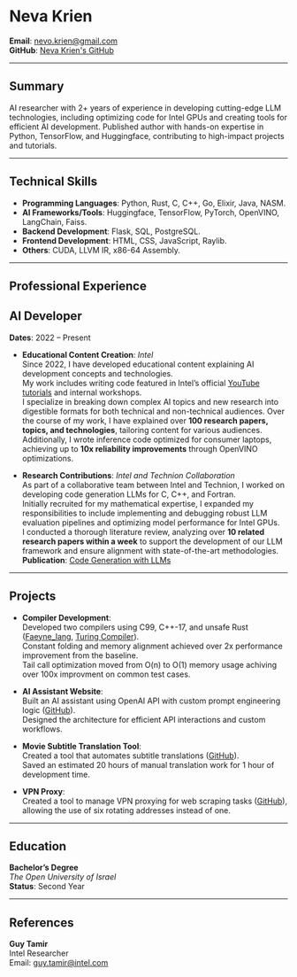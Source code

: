 # Neva Krien  
**Email**: [nevo.krien@gmail.com](mailto:nevo.krien@gmail.com)  
**GitHub**: [Neva Krien's GitHub](https://github.com/nevakrien)  

---

## **Summary**  
AI researcher with 2+ years of experience in developing cutting-edge LLM technologies, including optimizing code for Intel GPUs and creating tools for efficient AI development. Published author with hands-on expertise in Python, TensorFlow, and Huggingface, contributing to high-impact projects and tutorials.

---

## **Technical Skills**  
- **Programming Languages**: Python, Rust, C, C++, Go, Elixir, Java, NASM.  
- **AI Frameworks/Tools**: Huggingface, TensorFlow, PyTorch, OpenVINO, LangChain, Faiss.  
- **Backend Development**: Flask, SQL, PostgreSQL.  
- **Frontend Development**: HTML, CSS, JavaScript, Raylib.  
- **Others**: CUDA, LLVM IR, x86-64 Assembly.  

---

## **Professional Experience**  

## **AI Developer**  
**Dates**: 2022 – Present  

- **Educational Content Creation**: *Intel*  
  Since 2022, I have developed educational content explaining AI development concepts and technologies.  
  My work includes writing code featured in Intel’s official [YouTube tutorials](https://www.youtube.com/watch?v=6-ToSvHidy0&list=PLXB3P9W0qDDhtDAjs1U2arVWiyq9z3nDS&index=5) and internal workshops.  
  I specialize in breaking down complex AI topics and new research into digestible formats for both technical and non-technical audiences. Over the course of my work, I have explained over **100 research papers, topics, and technologies**, tailoring content for various audiences.  
  Additionally, I wrote inference code optimized for consumer laptops, achieving up to **10x reliability improvements** through OpenVINO optimizations.

- **Research Contributions**: *Intel and Technion Collaboration*  
  As part of a collaborative team between Intel and Technion, I worked on developing code generation LLMs for C, C++, and Fortran.  
  Initially recruited for my mathematical expertise, I expanded my responsibilities to include implementing and debugging robust LLM evaluation pipelines and optimizing model performance for Intel GPUs.  
  I conducted a thorough literature review, analyzing over **10 related research papers within a week** to support the development of our LLM framework and ensure alignment with state-of-the-art methodologies.  
  **Publication**: [Code Generation with LLMs](https://arxiv.org/abs/2308.09440)  


---

## **Projects**  
- **Compiler Development**:  
  Developed two compilers using C99, C++-17, and unsafe Rust ([Faeyne_lang](https://github.com/nevakrien/Faeyne_lang), [Turing Compiler](https://github.com/nevakrien/Turing-compiler)).   
  Constant folding and memory alignment achieved over 2x performance improvement from the baseline.  
  Tail call optimization moved from O(n) to O(1) memory usage achiving over 100x   improvment on common test cases.

- **AI Assistant Website**:  
  Built an AI assistant using OpenAI API with custom prompt engineering logic ([GitHub](https://github.com/nevakrien/ai_secretary2)).  
  Designed the architecture for efficient API interactions and custom workflows.

- **Movie Subtitle Translation Tool**:  
  Created a tool that automates subtitle translations ([GitHub](https://github.com/nevakrien/srt_translate)).  
  Saved an estimated 20 hours of manual translation work for 1 hour of development time.

- **VPN Proxy**:  
  Created a tool to manage VPN proxying for web scraping tasks ([GitHub](https://github.com/nevakrien/vpn_proxy)), allowing the use of six rotating addresses instead of one.

---

## **Education**  
**Bachelor’s Degree**  
*The Open University of Israel*  
**Status**: Second Year  

---

## **References**  
**Guy Tamir**  
Intel Researcher  
Email: [guy.tamir@intel.com](mailto:guy.tamir@intel.com)  
